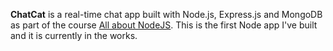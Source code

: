 <strong>ChatCat</strong> is a real-time chat app built with Node.js, Express.js and MongoDB as part of the course <a href="https://www.udemy.com/all-about-nodejs/learn/v4/content">All about NodeJS</a>. This is the first Node app I've built and it is currently in the works.

